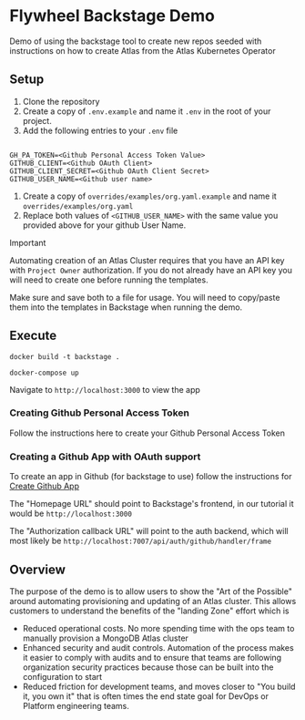 # Flywheel Backstage Demo

Demo of using the backstage tool to create new repos seeded with instructions on how to create Atlas from the Atlas Kubernetes Operator

## Setup

1. Clone the repository
1. Create a copy of `.env.example` and name it `.env` in the root of your project. 
1. Add the following entries to your `.env` file

```shell

GH_PA_TOKEN=<Github Personal Access Token Value>
GITHUB_CLIENT=<Github OAuth Client>
GITHUB_CLIENT_SECRET=<Github OAuth Client Secret>
GITHUB_USER_NAME=<Github user name>

```
1. Create a copy of `overrides/examples/org.yaml.example` and name it `overrides/examples/org.yaml`
1. Replace both values of `<GITHUB_USER_NAME>` with the same value you provided above for your github User Name. 


> [!IMPORTANT]  
> Automating creation of an Atlas Cluster requires that you have an API key with `Project Owner` authorization. If you do not already
> have an API key you will need to create one before running the templates.
> 
> Make sure and save both to a file for usage. You will need to copy/paste them into the templates in Backstage when running the demo. 




## Execute

```shell
docker build -t backstage .

docker-compose up 
```

Navigate to `http://localhost:3000` to view the app



### Creating Github Personal Access Token

Follow the instructions here to create your Github Personal Access Token



### Creating a Github App with OAuth support

To create an app in Github (for backstage to use) follow the instructions for [Create Github App](https://docs.github.com/en/apps/oauth-apps/building-oauth-apps/creating-an-oauth-app)

The "Homepage URL" should point to Backstage's frontend, in our tutorial it would be `http://localhost:3000`

The "Authorization callback URL" will point to the auth backend, which will most likely be `http://localhost:7007/api/auth/github/handler/frame`


## Overview

The purpose of the demo is to allow users to show the "Art of the Possible" around automating provisioning and updating of an Atlas
cluster. This allows customers to understand the benefits of the "landing Zone" effort which is 

- Reduced operational costs. No more spending time with the ops team to manually provision a MongoDB Atlas cluster
- Enhanced security and audit controls. Automation of the process makes it easier to comply with audits and to ensure that teams are following organization security practices because those can be built into the configuration to start
- Reduced friction for development teams, and moves closer to "You build it, you own it" that is often times the end state goal for DevOps or Platform engineering teams. 






